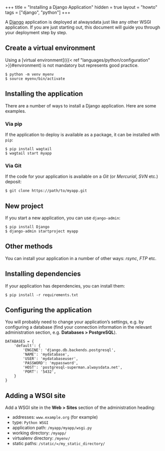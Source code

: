 +++
title = "Installing a Django Application"
hidden = true
layout = "howto"
tags = ["django", "python"]
+++

A [Django](https://www.djangoproject.com/) application is deployed at alwaysdata just like any other WSGI application. If you are just starting out, this document will guide you through your deployment step by step.

## Create a virtual environment

Using a [virtual environment]({{< ref "languages/python/configuration" >}}#environment) is not mandatory but represents good practice.

```
$ python -m venv myenv
$ source myenv/bin/activate
```

## Installing the application

There are a number of ways to install a Django application. Here are some examples.

### Via pip

If the application to deploy is available as a package, it can be installed with `pip`:

```
$ pip install wagtail
$ wagtail start myapp
```

### Via Git

If the code for your application is available on a *Git* (or *Mercurial*, *SVN* etc.) deposit:

```
$ git clone https://path/to/myapp.git
```

## New project

If you start a new application, you can use `django-admin`:

```
$ pip install Django
$ django-admin startproject myapp
```

## Other methods

You can install your application in a number of other ways: *rsync*, *FTP* etc.

## Installing dependencies

If your application has dependencies, you can install them:

```
$ pip install -r requirements.txt
```

## Configuring the application

You will probably need to change your application’s settings, e.g. by configuring a database (find your connection information in the relevant administration section, e.g. **Databases > PostgreSQL**).

```
DATABASES = {
    'default': {
        'ENGINE': 'django.db.backends.postgresql',
        'NAME': 'mydatabase',
        'USER': 'mydatabaseuser',
        'PASSWORD': 'mypassword',
        'HOST': 'postgresql-superman.alwaysdata.net',
        'PORT': '5432',
    }
}
```

## Adding a WSGI site

Add a WSGI site in the **Web > Sites** section of the administration heading:

  - addresses: `www.example.org` (for example)
  - type: `Python WSGI`
  - application path: `/myapp/myapp/wsgi.py`
  - working directory: `/myapp/`
  - virtualenv directory: `/myenv/`
  - static paths: `/static/=/my_static_directory/`

